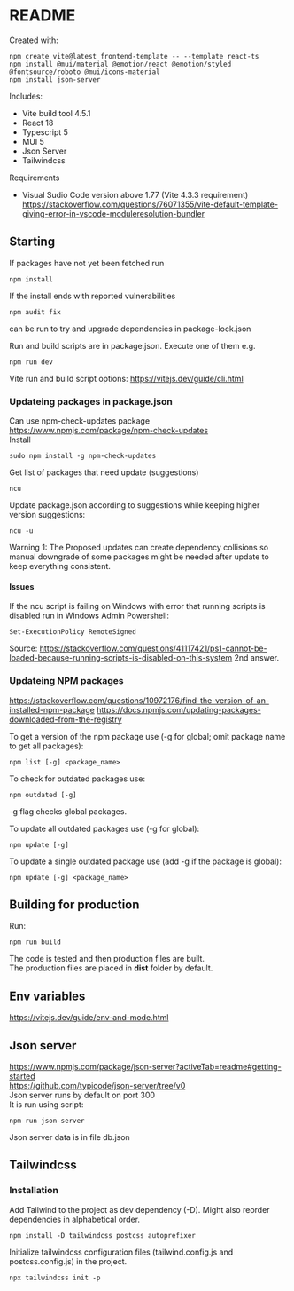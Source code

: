 # README  
Created with:  
```
npm create vite@latest frontend-template -- --template react-ts
npm install @mui/material @emotion/react @emotion/styled @fontsource/roboto @mui/icons-material
npm install json-server
```
Includes:  
* Vite build tool 4.5.1
* React 18
* Typescript 5
* MUI 5
* Json Server
* Tailwindcss

Requirements
* Visual Sudio Code version above 1.77 (Vite 4.3.3 requirement)
https://stackoverflow.com/questions/76071355/vite-default-template-giving-error-in-vscode-moduleresolution-bundler

## Starting
If packages have not yet been fetched run
```
npm install
```
If the install ends with reported vulnerabilities  
```
npm audit fix
```
can be run to try and upgrade dependencies in package-lock.json  

Run and build scripts are in package.json. Execute one of them e.g.
```
npm run dev
```
Vite run and build script options: https://vitejs.dev/guide/cli.html

### Updateing packages in package.json

Can use npm-check-updates package https://www.npmjs.com/package/npm-check-updates  
Install
```
sudo npm install -g npm-check-updates
```

Get list of packages that need update (suggestions)  
```
ncu
```

Update package.json according to suggestions while keeping higher version suggestions:  
```
ncu -u
```

Warning 1: The Proposed updates can create dependency collisions so manual downgrade of some packages might be needed after update to keep everything consistent.

#### Issues 
If the ncu script is failing on Windows with error that running scripts is disabled run in Windows Admin Powershell:
```
Set-ExecutionPolicy RemoteSigned
```
Source: https://stackoverflow.com/questions/41117421/ps1-cannot-be-loaded-because-running-scripts-is-disabled-on-this-system 2nd answer.

### Updateing NPM packages
https://stackoverflow.com/questions/10972176/find-the-version-of-an-installed-npm-package
https://docs.npmjs.com/updating-packages-downloaded-from-the-registry

To get a version of the npm package use (-g for global; omit package name to get all packages):
```
npm list [-g] <package_name>
```

To check for outdated packages use:
```
npm outdated [-g]
```
-g flag checks global packages.  

To update all outdated packages use (-g for global):
```
npm update [-g]
```

To update a single outdated package use (add -g if the package is global): 
```
npm update [-g] <package_name>
```

## Building for production
Run:
```
npm run build
```
The code is tested and then production files are built.  
The production files are placed in **dist** folder by default.
## Env variables
https://vitejs.dev/guide/env-and-mode.html

## Json server
https://www.npmjs.com/package/json-server?activeTab=readme#getting-started  
https://github.com/typicode/json-server/tree/v0  
Json server runs by default on port 300  
It is run using script:  
```
npm run json-server
```
Json server data is in file db.json

## Tailwindcss

### Installation
Add Tailwind to the project as dev dependency (-D). Might also reorder dependencies in alphabetical order.
```
npm install -D tailwindcss postcss autoprefixer
```

Initialize tailwindcss configuration files (tailwind.config.js and postcss.config.js) in the project.
```
npx tailwindcss init -p
```
